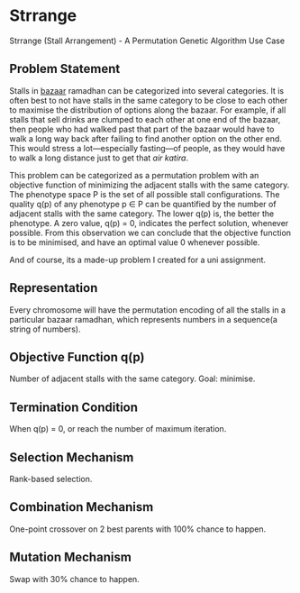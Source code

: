 # Strrange

Strrange (Stall Arrangement) - A Permutation Genetic Algorithm Use Case

## Problem Statement

Stalls in [bazaar][Bazaar] ramadhan can be categorized into several categories.
It is often best to not have stalls in the same category to be close to each
other to maximise the distribution of options along the bazaar. For example, if
all stalls that sell drinks are clumped to each other at one end of the bazaar,
then people who had walked past that part of the bazaar would have to walk a
long way back after failing to find another option on the other end. This would
stress a lot—especially fasting—of people, as they would have to walk a long
distance just to get that *air katira*.

This problem can be categorized as a permutation problem with an objective
function of minimizing the adjacent stalls with the same category. The phenotype
space P is the set of all possible stall configurations. The quality q(p) of any
phenotype p ∈ P can be quantified by the number of adjacent stalls with the same
category. The lower q(p) is, the better the phenotype. A zero value, q(p) = 0,
indicates the perfect solution, whenever possible. From this observation we can
conclude that the objective function is to be minimised, and have an optimal
value 0 whenever possible.

And of course, its a made-up problem I created for a uni assignment.

## Representation

Every chromosome will have the permutation encoding of all the stalls in a
particular bazaar ramadhan, which represents numbers in a sequence(a string of
numbers).

## Objective Function q(p)

Number of adjacent stalls with the same category. Goal: minimise.

## Termination Condition

When q(p) = 0, or reach the number of maximum iteration.

## Selection Mechanism

Rank-based selection.

## Combination Mechanism

One-point crossover on 2 best parents with 100% chance to happen.

## Mutation Mechanism

Swap with 30% chance to happen.

[Bazaar]: [https://en.wikipedia.org/wiki/Bazaar]
